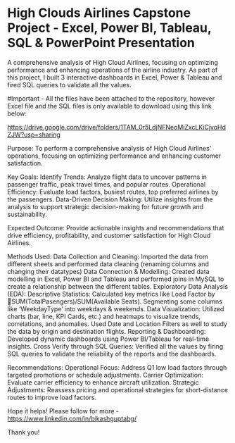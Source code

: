 # High Clouds Airlines Capstone Project - Excel, Power BI, Tableau, SQL & PowerPoint Presentation
A comprehensive analysis of High Cloud Airlines, focusing on optimizing performance and enhancing operations of the airline industry. As part of this project, I built 3 interactive dashboards in Excel, Power & Tableau and fired SQL queries to validate all the values.

#Important - All the files have been attached to the repository, however Excel file and the SQL files is only available to download using this link below:

https://drive.google.com/drive/folders/1TAM_0r5LdjNFNeoMiZxcLKiCjvoHdZJW?usp=sharing

Purpose: 
To perform a comprehensive analysis of High Cloud Airlines' operations, focusing on optimizing performance and enhancing customer satisfaction.

Key Goals:
Identify Trends: Analyze flight data to uncover patterns in passenger traffic, peak travel times, and popular routes.
Operational Efficiency: Evaluate load factors, busiest routes, top preferred airlines by the passengers.
Data-Driven Decision Making: Utilize insights from the analysis to support strategic decision-making for future growth and sustainability.

Expected Outcome: 
Provide actionable insights and recommendations that drive efficiency, profitability, and customer satisfaction for High Cloud Airlines.

Methods Used:
Data Collection and Cleaning:
Imported the data from different sheets and performed data cleaning (renaming columns and changing their datatypes)
Data Connection & Modelling:
Created data modelling in Excel, Power BI and Tableau and performed joins in MySQL to create a relationship between the different tables.
Exploratory Data Analysis (EDA):
Descriptive Statistics: Calculated key metrics like Load Factor by SUM(TotalPasengers)/SUM(Available Seats). Segmenting some columns like ‘WeekdayType’ into weekdays & weekends.
Data Visualization: Utilized charts (bar, line, KPI Cards, etc.) and heatmaps to visualize trends, correlations, and anomalies. Used Date and Location Filters as well to study the data by origin and destination flights.
Reporting & Dashboarding:
Developed dynamic dashboards using Power BI/Tableau for real-time insights.
Cross Verify through SQL Queries:
Verified all the values by firing SQL queries to validate the reliability of the reports and the dashboards.

Recommendations: 
Operational Focus: Address Q1 low load factors through targeted promotions or schedule adjustments.
Carrier Optimization: Evaluate carrier efficiency to enhance aircraft utilization.
Strategic Adjustments: Reassess pricing and operational strategies for short-distance routes to improve load factors.

Hope it helps! Please follow for more - https://www.linkedin.com/in/bikashguptabg/

Thank you!
